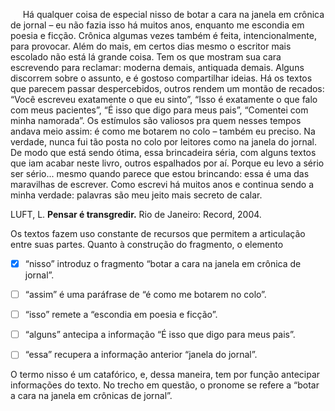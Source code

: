 

     Há qualquer coisa de especial nisso de botar a cara na janela em crônica de jornal – eu não fazia isso há muitos anos, enquanto me escondia em poesia e ficção. Crônica algumas vezes também é feita, intencionalmente, para provocar. Além do mais, em certos dias mesmo o escritor mais escolado não está lá grande coisa. Tem os que mostram sua cara escrevendo para reclamar: moderna demais, antiquada demais. Alguns discorrem sobre o assunto, e é gostoso compartilhar ideias. Há os textos que parecem passar despercebidos, outros rendem um montão de recados: “Você escreveu exatamente o que eu sinto”, “Isso é exatamente o que falo com meus pacientes”, “É isso que digo para meus pais”, “Comentei com minha namorada”. Os estímulos são valiosos pra quem nesses tempos andava meio assim: é como me botarem no colo – também eu preciso. Na verdade, nunca fui tão posta no colo por leitores como na janela do jornal. De modo que está sendo ótima, essa brincadeira séria, com alguns textos que iam acabar neste livro, outros espalhados por aí. Porque eu levo a sério ser sério... mesmo quando parece que estou brincando: essa é uma das maravilhas de escrever. Como escrevi há muitos anos e continua sendo a minha verdade: palavras são meu jeito mais secreto de calar.

LUFT, L. **Pensar é transgredir.** Rio de Janeiro: Record, 2004.

Os textos fazem uso constante de recursos que permitem a articulação entre suas partes. Quanto à construção do fragmento, o elemento



- [x] “nisso” introduz o fragmento “botar a cara na janela em crônica de jornal”.
- [ ] “assim” é uma paráfrase de “é como me botarem no colo”.
- [ ] “isso” remete a “escondia em poesia e ficção”.
- [ ] “alguns” antecipa a informação “É isso que digo para meus pais”.
- [ ] “essa” recupera a informação anterior “janela do jornal”.


O termo nisso é um catafórico, e, dessa maneira, tem por função antecipar informações do texto. No trecho em questão, o pronome se refere a “botar a cara na janela em crônicas de jornal”.
